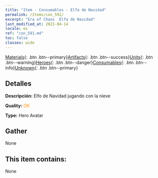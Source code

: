 ```yaml
---
title: "Item - Consumables - Elfa de Navidad"
permalink: /Items/con_591/
excerpt: "Era of Chaos  Elfa de Navidad"
last_modified_at: 2021-04-14
locale: es
ref: "con_591.md"
toc: false
classes: wide
---
```

 [Materials](/es/Items/){: .btn .btn--primary}[Artifacts](/es/Items/Artifacts/){: .btn .btn--success}[Units](/es/Items/Units/){: .btn .btn--warning}[Heroes](/es/Items/Heroes/){: .btn .btn--danger}[Consumables](/es/Items/Consumables/){: .btn .btn--info}[Unknown](/es/Items/Unknown/){: .btn .btn--primary}

## Detalles
 **Descripción:** Elfo de Navidad jugando con la nieve

 **Quality:** <span style="color: #FF8C00">OK</span>

 **Type:** Hero Avatar

## Gather

  None

## This item contains:

  None

